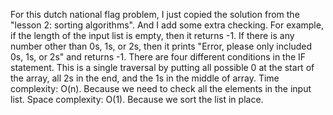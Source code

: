 For this dutch national flag problem, I just copied the solution from the "lesson 2: sorting algorithms". And I add some extra checking. For example, if the length of the input list 
is empty, then it returns -1. If there is any number other than 0s, 1s, or 2s, then it prints "Error, please only included 0s, 1s, or 2s" and returns -1. There are four different
conditions in the IF statement. This is a single traversal by putting all possible 0 at the start of the array, all 2s in the end, and the 1s in the middle of array.
Time complexity: O(n). Because we need to check all the elements in the input list.
Space complexity: O(1). Because we sort the list in place.
